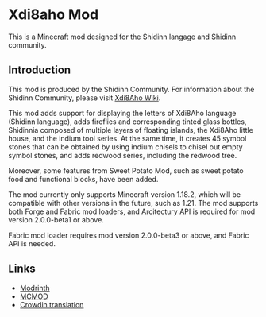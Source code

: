 # Xdi8aho Mod
This is a Minecraft mod designed for the Shidinn langage and Shidinn community.

## Introduction
This mod is produced by the Shidinn Community. For information about the Shidinn Community, please visit [Xdi8Aho Wiki](https://wiki.xdi8.top).

This mod adds support for displaying the letters of Xdi8Aho language (Shidinn language), adds fireflies and corresponding tinted glass bottles, Shidinnia composed of multiple layers of floating islands, the Xdi8Aho little house, and the indium tool series. At the same time, it creates 45 symbol stones that can be obtained by using indium chisels to chisel out empty symbol stones, and adds redwood series, including the redwood tree.

Moreover, some features from Sweet Potato Mod, such as sweet potato food and functional blocks, have been added.

The mod currently only supports Minecraft version 1.18.2, which will be compatible with other versions in the future, such as 1.21. The mod supports both Forge and Fabric mod loaders, and Arcitectury API is required for mod version 2.0.0-beta1 or above.

Fabric mod loader requires mod version 2.0.0-beta3 or above, and Fabric API is needed.

## Links
- [Modrinth](https://modrinth.com/mod/xdi8aho-mod)
- [MCMOD](https://www.mcmod.cn/class/7199.html)
- [Crowdin translation](https://crowdin.com/project/xdi8aho-mod)
